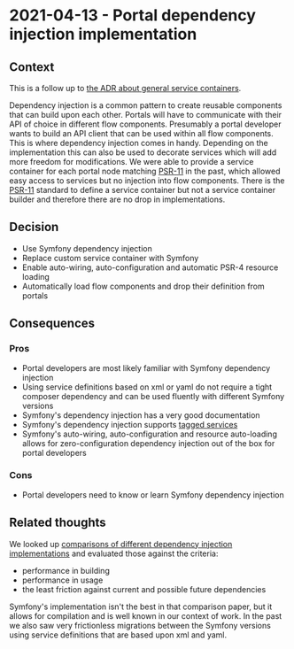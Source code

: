 # 2021-04-13 - Portal dependency injection implementation

## Context

This is a follow up to [the ADR about general service containers](./2020-12-10-portal-service-container.md).

Dependency injection is a common pattern to create reusable components that can build upon each other.
Portals will have to communicate with their API of choice in different flow components.
Presumably a portal developer wants to build an API client that can be used within all flow components.
This is where dependency injection comes in handy.
Depending on the implementation this can also be used to decorate services which will add more freedom for modifications.
We were able to provide a service container for each portal node matching [PSR-11](https://www.php-fig.org/psr/psr-11/) in the past, which allowed easy access to services but no injection into flow components.
There is the [PSR-11](https://www.php-fig.org/psr/psr-11/) standard to define a service container but not a service container builder and therefore there are no drop in implementations.


## Decision

* Use Symfony dependency injection
* Replace custom service container with Symfony
* Enable auto-wiring, auto-configuration and automatic PSR-4 resource loading
* Automatically load flow components and drop their definition from portals


## Consequences

### Pros

* Portal developers are most likely familiar with Symfony dependency injection
* Using service definitions based on xml or yaml do not require a tight composer dependency and can be used fluently with different Symfony versions
* Symfony's dependency injection has a very good documentation
* Symfony's dependency injection supports [tagged services](https://symfony.com/doc/current/service_container/tags.html)
* Symfony's auto-wiring, auto-configuration and resource auto-loading allows for zero-configuration dependency injection out of the box for portal developers


### Cons

* Portal developers need to know or learn Symfony dependency injection


## Related thoughts

We looked up [comparisons of different dependency injection implementations](https://kocsismate.github.io/php-di-container-benchmarks/benchmark.html) and evaluated those against the criteria:
* performance in building
* performance in usage
* the least friction against current and possible future dependencies

Symfony's implementation isn't the best in that comparison paper, but it allows for compilation and is well known in our context of work.
In the past we also saw very frictionless migrations between the Symfony versions using service definitions that are based upon xml and yaml.
